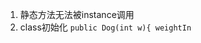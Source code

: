 1. 静态方法无法被instance调用
2. class初始化
	`public Dog(int w){
	weightIn`
<!--stackedit_data:
eyJoaXN0b3J5IjpbLTkxOTEwOTk1MSw0NDA5MDU2MTldfQ==
-->